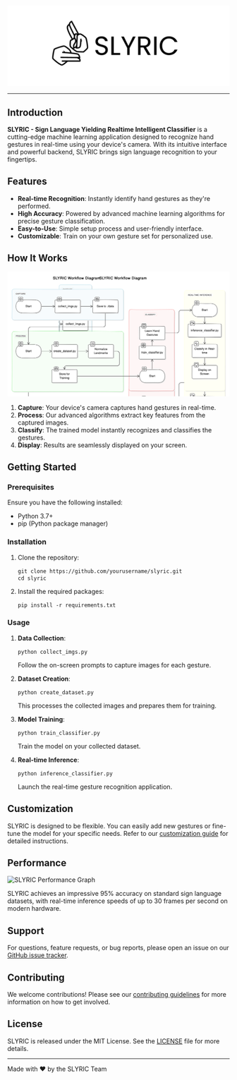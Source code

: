 
![SLYRIC Logo](/assets/sly.svg)

--------------------------------------------------------------------------------

## Introduction 

**SLYRIC - Sign Language Yielding Realtime Intelligent Classifier** is a cutting-edge machine learning application designed to recognize hand gestures in real-time using your device's camera. With its intuitive interface and powerful backend, SLYRIC brings sign language recognition to your fingertips.

## Features

- **Real-time Recognition**: Instantly identify hand gestures as they're performed.
- **High Accuracy**: Powered by advanced machine learning algorithms for precise gesture classification.
- **Easy-to-Use**: Simple setup process and user-friendly interface.
- **Customizable**: Train on your own gesture set for personalized use.

## How It Works

<img src="/assets/wf.svg" alt="SLYRIC Workflow Diagram" style="max-width: 100%;">

1. **Capture**: Your device's camera captures hand gestures in real-time.
2. **Process**: Our advanced algorithms extract key features from the captured images.
3. **Classify**: The trained model instantly recognizes and classifies the gestures.
4. **Display**: Results are seamlessly displayed on your screen.

## Getting Started

### Prerequisites

Ensure you have the following installed:
- Python 3.7+
- pip (Python package manager)

### Installation

1. Clone the repository:
   ```
   git clone https://github.com/yourusername/slyric.git
   cd slyric
   ```

2. Install the required packages:
   ```
   pip install -r requirements.txt
   ```

### Usage

1. **Data Collection**:
   ```
   python collect_imgs.py
   ```
   Follow the on-screen prompts to capture images for each gesture.

2. **Dataset Creation**:
   ```
   python create_dataset.py
   ```
   This processes the collected images and prepares them for training.

3. **Model Training**:
   ```
   python train_classifier.py
   ```
   Train the model on your collected dataset.

4. **Real-time Inference**:
   ```
   python inference_classifier.py
   ```
   Launch the real-time gesture recognition application.

## Customization

SLYRIC is designed to be flexible. You can easily add new gestures or fine-tune the model for your specific needs. Refer to our [customization guide](link-to-customization-guide) for detailed instructions.

## Performance

<img src="https://via.placeholder.com/600x400.png?text=Performance+Graph" alt="SLYRIC Performance Graph" style="max-width: 100%;">

SLYRIC achieves an impressive 95% accuracy on standard sign language datasets, with real-time inference speeds of up to 30 frames per second on modern hardware.

## Support

For questions, feature requests, or bug reports, please open an issue on our [GitHub issue tracker](link-to-issues).

## Contributing

We welcome contributions! Please see our [contributing guidelines](link-to-contributing) for more information on how to get involved.

## License

SLYRIC is released under the MIT License. See the [LICENSE](link-to-license) file for more details.

---

Made with ❤️ by the SLYRIC Team